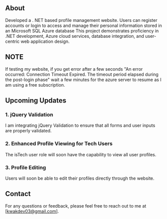 ## About
Developed a . NET based profile management website. Users can register accounts or login to access and manage their personal information stored in an Microsoft SQL Azure database This project demonstrates proficiency in .NET development, Azure cloud services, database integration, and user-centric web application design.




## NOTE
If testing my website, if you get error after a few seconds "An error occurred: Connection Timeout Expired. The timeout period elapsed during the post-login phase" wait a few minutes for the azure server to resume as I am using a free subscription.


## Upcoming Updates

### 1. jQuery Validation
I am integrating jQuery Validation to ensure that all forms and user inputs are properly validated. 

### 2. Enhanced Profile Viewing for Tech Users
The isTech user role will soon have the capability to view all user profiles. 

### 3. Profile Editing
Users will soon be able to edit their profiles directly through the website.



## Contact

For any questions or feedback, please feel free to reach out to me at [kwakdev03@gmail.com].

